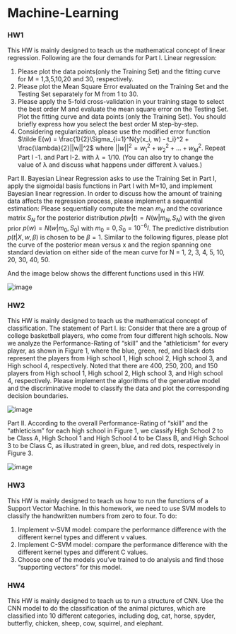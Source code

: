 # Machine-Learning
### HW1
This HW is mainly designed to teach us the mathematical concept of linear regression. Following are the four demands for Part I. Linear regression:

1. Please plot the data points(only the Training Set) and the fitting curve for M = 1,3,5,10,20 and 30, respectively.
2. Please plot the Mean Square Error evaluated on the Training Set and the Testing Set separately for M from 1 to 30. 
3. Please apply the 5-fold cross-validation in your training stage to select the best order M and evaluate the mean square error on the Testing Set. Plot the fitting curve and data points (only the Training Set). You should briefly express how you select the best order M step-by-step.
4. Considering regularization, please use the modified error function $\tilde E(w) = \frac{1}{2}\Sigma_{i=1}^N{y(x_i, w) - t_i}^2 + \frac{\lambda}{2}||w||^2$ where $||w||^2 = w_1^2 + w_2^2 + ... + w_M^2$. Repeat Part I -1. and Part I-2. with $\lambda = 1/10$. (You can also try to change the value of λ and discuss what happens under different λ values.)

Part II. Bayesian Linear Regression asks to use the Training Set in Part I, apply the sigmoidal basis functions in Part I with M=10, and implement Bayesian linear regression. In order to discuss how the amount of training data affects the regression process, please implement a sequential estimation: Please sequentially compute the mean $m_N$ and the covariance matrix $S_N$ for the posterior distribution $p(w|t) = N(w|m_N, S_N)$ with the given prior $p(w) = N(w|m_0, S_0)$ with $m_0 = 0, S_0 = 10^{-6}I$. The predictive distribution $p(t|X, w, \beta)$ is chosen to be $\beta = 1$. Similar to the following figures, please plot the curve of the posterior mean versus x and the region spanning one standard deviation on either side of the mean curve for N = 1, 2, 3, 4, 5, 10, 20, 30, 40, 50.

And the image below shows the different functions used in this HW.

![image](https://github.com/yinghua8/Machine-Learning/assets/71891722/b9e32fb4-12b7-4c54-80e2-91395ceddaf6)

### HW2
This HW is mainly designed to teach us the mathematical concept of classification. The statement of Part I. is: Consider that there are a group of college basketball players, who come from four different high schools. Now we analyze the Performance-Rating of “skill” and the “athleticism” for every player, as shown in Figure 1, where the blue, green, red, and black dots represent the players from High school 1, High school 2, High school 3, and High school 4, respectively. Noted that there are 400, 250, 200, and 150 players from High school 1, High school 2, High school 3, and High school 4, respectively. Please implement the algorithms of the generative model and the discriminative model to classify the data and plot the corresponding decision boundaries.

![image](https://github.com/yinghua8/Machine-Learning/assets/71891722/cf43643b-ce81-4b40-ab65-c12e46270d02)

Part II. According to the overall Performance-Rating of “skill” and the “athleticism” for each high school in Figure 1, we classify High School 2 to be Class A, High School 1 and High School 4 to be Class B, and High School 3 to be Class C, as illustrated in green, blue, and red dots, respectively in Figure 3.

![image](https://github.com/yinghua8/Machine-Learning/assets/71891722/c550c85e-3c12-4e12-9fa9-4e8f95f87c92)


### HW3
This HW is mainly designed to teach us how to run the functions of a Support Vector Machine. In this homework, we need to use SVM models to classify the handwritten numbers from zero to four.
To do:
1. Implement ν-SVM model: compare the performance difference with the different kernel types and different ν values. 
2. Implement C-SVM model: compare the performance difference with the different kernel types and different C values. 
3. Choose one of the models you’ve trained to do analysis and find those “supporting vectors” for this model.

### HW4
This HW is mainly designed to teach us to run a structure of CNN. Use the CNN model to do the classification of the animal pictures, which are classified into 10 different categories, including dog, cat, horse, spyder, butterfly, chicken, sheep, cow, squirrel, and elephant.
